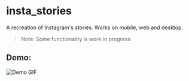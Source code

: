 # insta_stories

A recreation of Instagram's stories. Works on mobile, web and desktop.

> Note: Some functionality is work in progress

## Demo:

![Demo GIF](https://user-images.githubusercontent.com/43412083/119687986-3c71d700-be65-11eb-9848-14bf936eafe9.gif)

